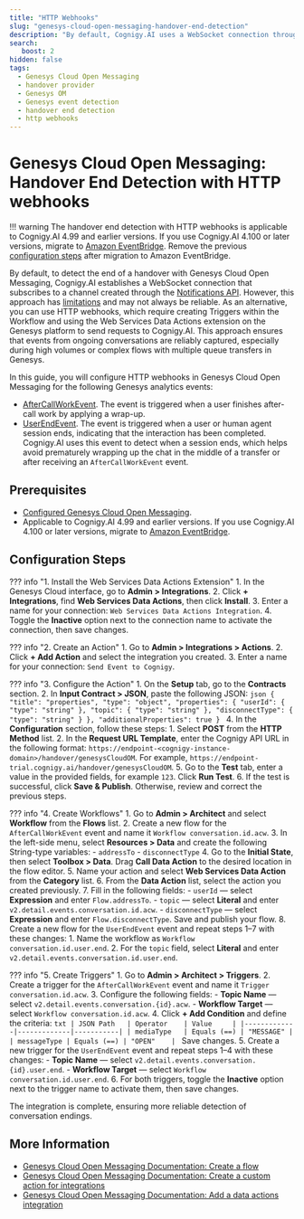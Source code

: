 ```yaml
---
title: "HTTP Webhooks"
slug: "genesys-cloud-open-messaging-handover-end-detection"
description: "By default, Cognigy.AI uses a WebSocket connection through the Notifications API to detect handover completion. Alternatively, you can use HTTP webhooks with Triggers and Web Services Data Actions to send requests to Cognigy.AI."
search:
   boost: 2
hidden: false
tags:
  - Genesys Cloud Open Messaging
  - handover provider
  - Genesys OM
  - Genesys event detection
  - handover end detection
  - http webhooks
---
```


# Genesys Cloud Open Messaging: Handover End Detection with HTTP webhooks

!!! warning
    The handover end detection with HTTP webhooks is applicable to Cognigy.AI 4.99 and earlier versions. If you use Cognigy.AI 4.100 or later versions, migrate to [Amazon EventBridge](genesys-cloud-open-messaging-with-amazon-eventbridge.md). Remove the previous [configuration steps](#configuration-steps) after migration to Amazon EventBridge.

By default, to detect the end of a handover with Genesys Cloud Open Messaging, Cognigy.AI establishes a WebSocket connection that subscribes to a channel created through the [Notifications API](https://developer.genesys.cloud/notificationsalerts/notifications/notifications-apis). 
However,
this approach has [limitations](https://developer.genesys.cloud/notificationsalerts/notifications/#usage-limitations)
and may not always be reliable.
As an alternative, you can use HTTP webhooks,
which require creating Triggers within the Workflow and using the Web Services Data Actions extension on the Genesys platform
to send requests to Cognigy.AI.
This approach ensures that events from ongoing conversations are reliably captured,
especially during high volumes or complex flows with multiple queue transfers in Genesys.

In this guide, you will configure HTTP webhooks in Genesys Cloud Open Messaging for the following Genesys analytics events:

- [AfterCallWorkEvent](https://developer.genesys.cloud/analyticsdatamanagement/analytics/detail/analytics-detail-events#aftercallworkevent). The event is triggered when a user finishes after-call work by applying a wrap-up.
- [UserEndEvent](https://developer.genesys.cloud/analyticsdatamanagement/analytics/detail/analytics-detail-events#userendevent). The event is triggered when a user or human agent session ends, indicating that the interaction has been completed. Cognigy.AI uses this event to detect when a session ends, which helps avoid prematurely wrapping up the chat in the middle of a transfer or after receiving an `AfterCallWorkEvent` event.

## Prerequisites

- [Configured Genesys Cloud Open Messaging](genesys-cloud-open-messaging.md).
- Applicable to Cognigy.AI 4.99 and earlier versions. If you use Cognigy.AI 4.100 or later versions, migrate to [Amazon EventBridge](genesys-cloud-open-messaging-with-amazon-eventbridge.md).

## Configuration Steps

??? info "1. Install the Web Services Data Actions Extension"
    1. In the Genesys Cloud interface, go to **Admin > Integrations**.
    2. Click **+ Integrations**, find **Web Services Data Actions**, then click **Install**. 
    3. Enter a name for your connection: `Web Services Data Actions Integration`.
    4. Toggle the **Inactive** option next to the connection name to activate the connection, then save changes.

??? info "2. Create an Action"
    1. Go to **Admin > Integrations > Actions**.
    2. Click **+ Add Action** and select the integration you created.
    3. Enter a name for your connection: `Send Event to Cognigy`.

??? info "3. Configure the Action"
    1. On the **Setup** tab, go to the **Contracts** section.
    2. In **Input Contract > JSON**, paste the following JSON:
    ```json
    {
      "title": "properties",
      "type": "object",
      "properties": {
        "userId": {
          "type": "string"
        },
        "topic": {
          "type": "string"
        },
        "disconnectType": {
          "type": "string"
        }
      },
      "additionalProperties": true
    }
    ```
    4. In the **Configuration** section, follow these steps:
       1. Select **POST** from the **HTTP Method** list.
       2. In the **Request URL Template**, enter the Cognigy API URL in the following format: `https://endpoint-<cognigy-instance-domain>/handover/genesysCloudOM`. For example, `https://endpoint-trial.cognigy.ai/handover/genesysCloudOM`.
    5. Go to the **Test** tab, enter a value in the provided fields, for example `123`. Click **Run Test**.
    6. If the test is successful, click **Save & Publish**. Otherwise, review and correct the previous steps.

??? info "4. Create Workflows"
    1. Go to **Admin > Architect** and select **Workflow** from the **Flows** list.
    2. Create a new flow for the `AfterCallWorkEvent` event and name it `Workflow conversation.id.acw`. 
    3. In the left-side menu, select **Resources > Data** and create the following String-type variables:
        - `addressTo`
        - `disconnectType`
    4. Go to the **Initial State**, then select **Toolbox > Data**. Drag **Call Data Action** to the desired location in the flow editor.
    5. Name your action and select **Web Services Data Action** from the **Category** list.
    6. From the **Data Action** list, select the action you created previously.
    7. Fill in the following fields:
        - `userId` — select **Expression** and enter `Flow.addressTo`.
        - `topic` — select **Literal** and enter `v2.detail.events.conversation.id.acw`.
        - `disconnectType` — select **Expression** and enter `Flow.disconnectType`.
        Save and publish your flow.
    8. Create a new flow for the `UserEndEvent` event and repeat steps 1–7 with these changes:
        1. Name the workflow as `Workflow conversation.id.user.end`.
        2. For the `topic` field, select **Literal** and enter `v2.detail.events.conversation.id.user.end`.

??? info "5. Create Triggers"
    1. Go to **Admin > Architect > Triggers**.
    2. Create a trigger for the `AfterCallWorkEvent` event and name it `Trigger conversation.id.acw`.
    3. Configure the following fields:
        - **Topic Name** — select `v2.detail.events.conversation.{id}.acw`.
        - **Workflow Target** — select `Workflow conversation.id.acw`.
    4. Click **+ Add Condition** and define the criteria:
    ```txt
    | JSON Path   | Operator    | Value     |
    |-------------|-------------|-----------|
    | mediaType   | Equals (==) | "MESSAGE" |
    | messageType | Equals (==) | "OPEN"    |
    ```
    Save changes.
    5.  Create a new trigger for the `UserEndEvent` event and repeat steps 1–4 with these changes:
        - **Topic Name** — select `v2.detail.events.conversation.{id}.user.end`.
        - **Workflow Target** — select `Workflow conversation.id.user.end`.
    6. For both triggers, toggle the **Inactive** option next to the trigger name to activate them, then save changes.

The integration is complete, ensuring more reliable detection of conversation endings.

## More Information

- [Genesys Cloud Open Messaging Documentation: Create a flow](https://help.mypurecloud.com/articles/create-call-flow/)
- [Genesys Cloud Open Messaging Documentation: Create a custom action for integrations](https://help.mypurecloud.com/articles/create-custom-action-integrations/)
- [Genesys Cloud Open Messaging Documentation: Add a data actions integration](https://help.mypurecloud.com/articles/add-a-data-actions-integration/)